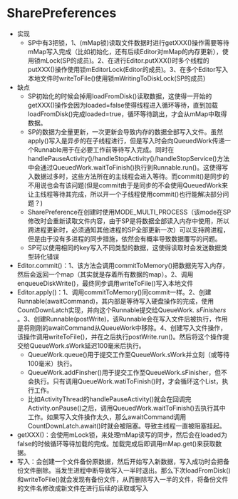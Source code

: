 # SharePreferences
- 实现
    - SP中有3把锁，1、(mMap锁)读取文件数据时进行getXXX()操作需要等待mMap写入完成（比如初始化，还有后续Editor对mMap的内存更新），使用锁mLock(SP的成员)。2、在进行Editor.putXXX()时多个线程的putXXX()操作使用锁mEditorLock(Editor的成员)。3、在多个Editor写入本地文件时writeToFile()使用锁mWritingToDiskLock(SP的成员)
- 缺点
    - SP初始化的时候会掉用loadFromDisk()读取数据，这使得一开始的getXXX()操作会因为loaded=false使得线程进入循环等待，直到加载loadFromDisk()完成loaded=true，循环等待跳出，才会从mMap中取得数据。
    - SP的数据为全量更新，一次更新会导致内存的数据全部写入文件。虽然apply()写入是异步的在子线程进行，但是写入时会向QueuedWork传递一个Runnable用于在必要工作前等待写入完成。同时在handlePauseActivity()/handleStopActivity()/handleStopService()方法中会通过QueuedWork.waitToFinish()执行到Runnable.run()。这使得写入数据过多时，这些方法所在的主线程会进入等待。而commit()是同步的不用说也会有该问题(但是commit由于是同步的不会使用QueuedWork来让主线程等待其完成，所以开一个子线程使用commit()也行能解决部分问题？)
    - SharePreference在创建时使用MODE_MULTI_PROCESS（该mode在SP修改时会重新读取文件内容，由于SP是将数据全部读入内存中使用，所以跨进程更新时，必须通知其他进程的SP全部更新一次）可以支持跨进程，但是由于没有多进程的同步措施，依然会有概率导致数据覆写的问题。
    - SP可以使用相同的key写入不同类型的数据，这使得读取时会发送数据类型转化错误
- Editor.commit()：1、该方法会调用commitToMemory()把数据先写入内存，然后会返回一个map（其实就是存着所有数据的map）。2、调用enqueueDiskWrite()，最终同步调用writeToFile()写入本地文件
- Editor.apply()：1、调用commitToMemory()同commit一样。2、创建Runnable(awaitCommand)，其内部是等待写入硬盘操作的完成，使用CountDownLatch实现，并向这个Runnable提交给QueueWork. *sFinishers* 。3、创建Runnable(postWrite)，该Runnable会在写入文件后被执行，作用是将刚刚的awaitCommand从QueueWork中移除。4、创建写入文件操作，该操作调用writeToFile()，并在之后执行postWrite.run()。然后将这个操作提交给QueueWork.sWork延迟100毫米后执行。
    - QueueWork.queue()用于提交工作至QueueWork.sWork并立刻（或等待100毫米）执行。
    - QueueWork.addFinsher()用于提交工作至QueueWork.sFinisher，但不会执行。只有调用QueueWork.watiToFinish()时，才会循环这个List，执行工作。
    - 比如ActivityThread的handlePauseActivity()就会在回调完Activity.onPause()之后，调用QueuedWork.waitToFinish()去执行其中工作。如果写入文件操作太久，那么awaitCommand调用CountDownLatch.await()时就会被阻塞。导致主线程一直被阻塞挂起。
- getXXX()：会使用mLock锁，来处理mMap读写的同步，然后会在loaded为false的时候循环等待加载的完成。加载完成后即调用mMap.get()来获取数据。
- 写入：会创建一个文件备份原数据，然后开始写入新数据，写入成功时会把备份文件删除。当发生进程中断导致写入一半时退出。那么下次loadFromDisk()和writeToFile()就会发现有备份文件，从而删除写入一半的文件，将备份文件的文件名修改成新文件在进行后续的读取或写入